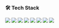 ### 🛠 Tech Stack
<span><img src="https://img.shields.io/badge/-HTML5-orange"></span>
<span><img src="https://img.shields.io/badge/-CSS3-informational"></span>
<span><img src="https://img.shields.io/badge/-JavaScript-yellow"></span>
<span><img src="https://img.shields.io/badge/-TypeScript-blue"></span>
<span><img src="https://img.shields.io/badge/-Sass-red"></span>
<span><img src="https://img.shields.io/badge/-React-%2361dafb"></span>
<span><img src="https://img.shields.io/badge/-ReduxToolkit-%23764abc"></span>
<span><img src="https://img.shields.io/badge/-VSCode-blue"></span>

<!--
**KostyaVid/KostyaVid** is a ✨ _special_ ✨ repository because its `README.md` (this file) appears on your GitHub profile.

Here are some ideas to get you started:

- 🔭 I’m currently working on ...
- 🌱 I’m currently learning ...
- 👯 I’m looking to collaborate on ...
- 🤔 I’m looking for help with ...
- 💬 Ask me about ...
- 📫 How to reach me: ...
- 😄 Pronouns: ...
- ⚡ Fun fact: ...
-->
